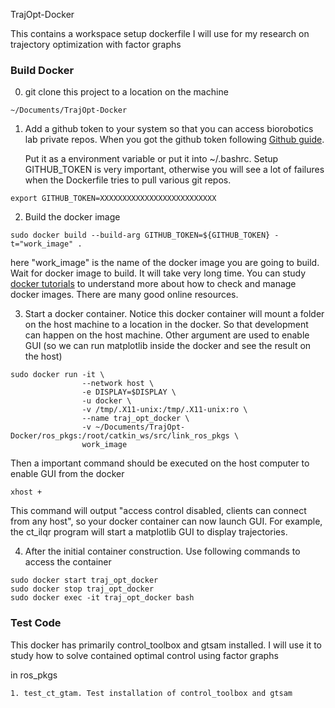 TrajOpt-Docker

This contains a workspace setup dockerfile I will use for my research on trajectory optimization with factor graphs

### Build Docker
0. git clone this project to a location on the machine
```shell
~/Documents/TrajOpt-Docker
```

1. Add a github token to your system so that you can access biorobotics lab private repos. When you got the github token following [Github guide](https://help.github.com/en/github/authenticating-to-github/creating-a-personal-access-token-for-the-command-line).

   Put it as a environment variable or put it into ~/.bashrc. Setup GITHUB_TOKEN is very important, otherwise you will see a lot of failures when the Dockerfile tries to pull various git repos.
```shell
export GITHUB_TOKEN=XXXXXXXXXXXXXXXXXXXXXXXXXX
```


2. Build the docker image 
```shell
sudo docker build --build-arg GITHUB_TOKEN=${GITHUB_TOKEN} -t="work_image" .
```
here "work_image" is the name of the docker image you are going to build. Wait for docker image to build. It will take very long time. You can study [docker tutorials](https://docker-curriculum.com/) to understand more about how to check and manage docker images. There are many good online resources.

3. Start a docker container. Notice this docker container will mount a folder on the host machine to a location in the docker. So that development can happen on the host machine. Other argument are used to enable GUI (so we can run matplotlib inside the docker and see the result on the host)
```shell
sudo docker run -it \
                --network host \
                -e DISPLAY=$DISPLAY \
                -u docker \
                -v /tmp/.X11-unix:/tmp/.X11-unix:ro \
                --name traj_opt_docker \
                -v ~/Documents/TrajOpt-Docker/ros_pkgs:/root/catkin_ws/src/link_ros_pkgs \
                work_image
```
Then a important command should be executed on the host computer to enable GUI from the docker 
```shell
xhost + 
```
This command will output "access control disabled, clients can connect from any host", so your docker container can now launch GUI. For example, the ct_ilqr program will start a matplotlib GUI to display trajectories.

4. After the initial container construction. Use following commands to access the container 
```shell
sudo docker start traj_opt_docker
sudo docker stop traj_opt_docker
sudo docker exec -it traj_opt_docker bash
```

### Test Code

This docker has primarily control_toolbox and gtsam installed. I will use it to study how to solve contained optimal control using factor graphs

in ros_pkgs

    1. test_ct_gtam. Test installation of control_toolbox and gtsam
        


##        